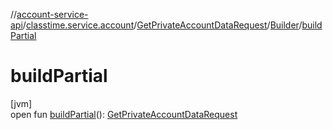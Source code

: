 //[account-service-api](../../../../index.md)/[classtime.service.account](../../index.md)/[GetPrivateAccountDataRequest](../index.md)/[Builder](index.md)/[buildPartial](build-partial.md)

# buildPartial

[jvm]\
open fun [buildPartial](build-partial.md)(): [GetPrivateAccountDataRequest](../index.md)
